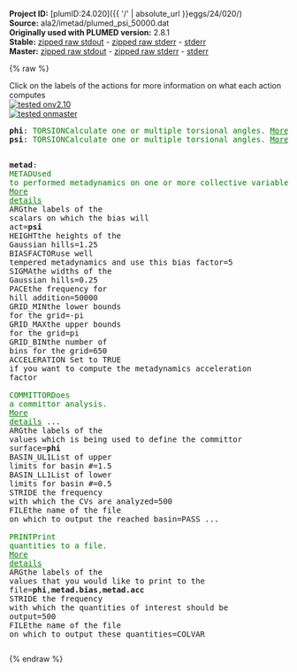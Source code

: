 **Project ID:** [plumID:24.020]({{ '/' | absolute_url }}eggs/24/020/)  
**Source:** ala2/imetad/plumed_psi_50000.dat  
**Originally used with PLUMED version:** 2.8.1  
**Stable:** [zipped raw stdout](plumed_psi_50000.dat.plumed.stdout.txt.zip) - [zipped raw stderr](plumed_psi_50000.dat.plumed.stderr.txt.zip) - [stderr](plumed_psi_50000.dat.plumed.stderr)  
**Master:** [zipped raw stdout](plumed_psi_50000.dat.plumed_master.stdout.txt.zip) - [zipped raw stderr](plumed_psi_50000.dat.plumed_master.stderr.txt.zip) - [stderr](plumed_psi_50000.dat.plumed_master.stderr)  

{% raw %}
<div class="plumedpreheader">
<div class="headerInfo" id="value_details_data/ala2/imetad/plumed_psi_50000.dat"> Click on the labels of the actions for more information on what each action computes </div>
<div class="containerBadge">
<div class="headerBadge"><a href="plumed_psi_50000.dat.plumed.stderr"><img src="https://img.shields.io/badge/v2.10-passing-green.svg" alt="tested onv2.10" /></a></div>
<div class="headerBadge"><a href="plumed_psi_50000.dat.plumed_master.stderr"><img src="https://img.shields.io/badge/master-passing-green.svg" alt="tested onmaster" /></a></div>
</div>
</div>
<pre class="plumedlisting">
<b name="data/ala2/imetad/plumed_psi_50000.datphi" onclick='showPath("data/ala2/imetad/plumed_psi_50000.dat","data/ala2/imetad/plumed_psi_50000.datphi","data/ala2/imetad/plumed_psi_50000.datphi","brown")'>phi</b>: <span class="plumedtooltip" style="color:green">TORSION<span class="right">Calculate one or multiple torsional angles. <a href="https://www.plumed.org/doc-master/user-doc/html/TORSION" style="color:green">More details</a><i></i></span></span> <span class="plumedtooltip">ATOMS<span class="right">the four atoms involved in the torsional angle<i></i></span></span>=5,7,9,15
<span style="display:none;" id="data/ala2/imetad/plumed_psi_50000.datphi">The TORSION action with label <b>phi</b> calculates the following quantities:<table  align="center" frame="void" width="95%" cellpadding="5%"><tr><td width="5%"><b> Quantity </b>  </td><td><b> Description </b> </td></tr><tr><td width="5%">phi.value</td><td>the TORSION involving these atoms</td></tr></table></span><b name="data/ala2/imetad/plumed_psi_50000.datpsi" onclick='showPath("data/ala2/imetad/plumed_psi_50000.dat","data/ala2/imetad/plumed_psi_50000.datpsi","data/ala2/imetad/plumed_psi_50000.datpsi","brown")'>psi</b>: <span class="plumedtooltip" style="color:green">TORSION<span class="right">Calculate one or multiple torsional angles. <a href="https://www.plumed.org/doc-master/user-doc/html/TORSION" style="color:green">More details</a><i></i></span></span> <span class="plumedtooltip">ATOMS<span class="right">the four atoms involved in the torsional angle<i></i></span></span>=7,9,15,17

<span style="display:none;" id="data/ala2/imetad/plumed_psi_50000.datpsi">The TORSION action with label <b>psi</b> calculates the following quantities:<table  align="center" frame="void" width="95%" cellpadding="5%"><tr><td width="5%"><b> Quantity </b>  </td><td><b> Description </b> </td></tr><tr><td width="5%">psi.value</td><td>the TORSION involving these atoms</td></tr></table></span><b name="data/ala2/imetad/plumed_psi_50000.datmetad" onclick='showPath("data/ala2/imetad/plumed_psi_50000.dat","data/ala2/imetad/plumed_psi_50000.datmetad","data/ala2/imetad/plumed_psi_50000.datmetad","brown")'>metad</b>: <span class="plumedtooltip" style="color:green">METAD<span class="right">Used to performed metadynamics on one or more collective variables. <a href="https://www.plumed.org/doc-master/user-doc/html/METAD" style="color:green">More details</a><i></i></span></span> <span class="plumedtooltip">ARG<span class="right">the labels of the scalars on which the bias will act<i></i></span></span>=<b name="data/ala2/imetad/plumed_psi_50000.datpsi">psi</b> <span class="plumedtooltip">HEIGHT<span class="right">the heights of the Gaussian hills<i></i></span></span>=1.25 <span class="plumedtooltip">BIASFACTOR<span class="right">use well tempered metadynamics and use this bias factor<i></i></span></span>=5 <span class="plumedtooltip">SIGMA<span class="right">the widths of the Gaussian hills<i></i></span></span>=0.25 <span class="plumedtooltip">PACE<span class="right">the frequency for hill addition<i></i></span></span>=50000 <span class="plumedtooltip">GRID_MIN<span class="right">the lower bounds for the grid<i></i></span></span>=-pi <span class="plumedtooltip">GRID_MAX<span class="right">the upper bounds for the grid<i></i></span></span>=pi <span class="plumedtooltip">GRID_BIN<span class="right">the number of bins for the grid<i></i></span></span>=650 <span class="plumedtooltip">ACCELERATION<span class="right"> Set to TRUE if you want to compute the metadynamics acceleration factor<i></i></span></span>
<br/><span style="display:none;" id="data/ala2/imetad/plumed_psi_50000.datmetad">The METAD action with label <b>metad</b> calculates the following quantities:<table  align="center" frame="void" width="95%" cellpadding="5%"><tr><td width="5%"><b> Quantity </b>  </td><td><b> Description </b> </td></tr><tr><td width="5%">metad.bias</td><td>the instantaneous value of the bias potential</td></tr><tr><td width="5%">metad.acc</td><td>the metadynamics acceleration factor</td></tr></table></span><span class="plumedtooltip" style="color:green">COMMITTOR<span class="right">Does a committor analysis. <a href="https://www.plumed.org/doc-master/user-doc/html/COMMITTOR" style="color:green">More details</a><i></i></span></span> ...
   <span class="plumedtooltip">ARG<span class="right">the labels of the values which is being used to define the committor surface<i></i></span></span>=<b name="data/ala2/imetad/plumed_psi_50000.datphi">phi</b>
   <span class="plumedtooltip">BASIN_UL1<span class="right">List of upper limits for basin #<i></i></span></span>=1.5
   <span class="plumedtooltip">BASIN_LL1<span class="right">List of lower limits for basin #<i></i></span></span>=0.5
   <span class="plumedtooltip">STRIDE<span class="right"> the frequency with which the CVs are analyzed<i></i></span></span>=500
   <span class="plumedtooltip">FILE<span class="right">the name of the file on which to output the reached basin<i></i></span></span>=PASS
...
<br/><span style="display:none;" id="data/ala2/imetad/plumed_psi_50000.dat">The COMMITTOR action with label <b></b> calculates something</span><span class="plumedtooltip" style="color:green">PRINT<span class="right">Print quantities to a file. <a href="https://www.plumed.org/doc-master/user-doc/html/PRINT" style="color:green">More details</a><i></i></span></span> <span class="plumedtooltip">ARG<span class="right">the labels of the values that you would like to print to the file<i></i></span></span>=<b name="data/ala2/imetad/plumed_psi_50000.datphi">phi</b>,<b name="data/ala2/imetad/plumed_psi_50000.datmetad">metad.bias</b>,<b name="data/ala2/imetad/plumed_psi_50000.datmetad">metad.acc</b> <span class="plumedtooltip">STRIDE<span class="right"> the frequency with which the quantities of interest should be output<i></i></span></span>=500 <span class="plumedtooltip">FILE<span class="right">the name of the file on which to output these quantities<i></i></span></span>=COLVAR
</pre>
{% endraw %}
